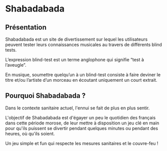 # Shabadabada

## Présentation

Shabadabada est un site de divertissement sur lequel les utilisateurs peuvent tester leurs connaissances musicales au travers de différents blind tests.

L’expression blind-test est un terme anglophone qui signifie “test à l’aveugle”.

En musique, soumettre quelqu’un à un blind-test consiste à faire deviner le titre et/ou l’artiste d’un morceau en écoutant uniquement un court extrait.

## Pourquoi Shabadabada ?

Dans le contexte sanitaire actuel, l'ennui se fait de plus en plus sentir.

L'objectif de Shabadabada est d'égayer un peu le quotidien des français dans cette période morose, de leur mettre à disposition un jeu clé en main pour qu'ils puissent se divertir pendant quelques minutes ou pendant des heures, où qu'ils soient.

Un jeu simple et fun qui respecte les mesures sanitaires et le couvre-feu !
